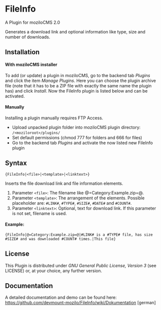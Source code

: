 FileInfo
===========

A Plugin for moziloCMS 2.0

Generates a download link and optional information like type, size and number of downloads.

## Installation
#### With moziloCMS installer
To add (or update) a plugin in moziloCMS, go to the backend tab *Plugins* and click the item *Manage Plugins*. Here you can choose the plugin archive file (note that it has to be a ZIP file with exactly the same name the plugin has) and click *Install*. Now the FileInfo plugin is listed below and can be activated.

#### Manually
Installing a plugin manually requires FTP Access.
- Upload unpacked plugin folder into moziloCMS plugin directory: ```/<moziloroot>/plugins/```
- Set default permissions (chmod 777 for folders and 666 for files)
- Go to the backend tab *Plugins* and activate the now listed new FileInfo plugin

## Syntax
    {FileInfo|<file>|<template>|<linktext>}
Inserts the file download link and file information elements.

1. Parameter ```<file>```: The filename like @=Category:Example.zip=@.
2. Parameter ```<template>```: The arrangement of the elements. Possible placeholder are: ```#LINK#```, ```#TYPE#```, ```#SIZE#```, ```#DATE#``` and ```#COUNT#```.
3. Parameter ```<linktext>```: Optional, text for download link. If this parameter is not set, filename is used.

#### Example:
    {FileInfo|@=Category:Example.zip=@|#LINK# is a #TYPE# file, has size #SIZE# and was downloaded #COUNT# times.|This file}

## License
This Plugin is distributed under *GNU General Public License, Version 3* (see LICENSE) or, at your choice, any further version.

## Documentation
A detailed documentation and demo can be found here:  
https://github.com/devmount-mozilo/FileInfo/wiki/Dokumentation [german]
